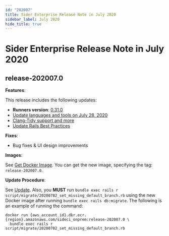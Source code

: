```yaml
---
id: "202007"
title: Sider Enterprise Release Note in July 2020
sidebar_label: July 2020
hide_title: true
---
```


# Sider Enterprise Release Note in July 2020

## release-202007.0

**Features**:

This release includes the following updates:

- **Runners version**: [0.31.0](https://github.com/sider/runners/releases/tag/0.31.0)
- [Update languages and tools on July 28, 2020](../../news/2020.md#update-languages-and-tools-on-july-28-2020)
- [Clang-Tidy support and more](../../news/2020.md#clang-tidy-support-and-more)
- [Update Rails Best Practices](../../news/2020.md#update-rails-best-practices)

**Fixes**:

- Bug fixes & UI design improvements

**Images**:

See [Get Docker Image](../installation.md#get-docker-image). You can get the new image, specifying the tag: `release-202007.0`.

**Update Procedure**:

See [Update](../updating.md). Also, you **MUST** run `bundle exec rails r script/migrate/20200702_set_missing_default_branch.rb` using the new Docker image after running `bundle exec rails db:migrate`. The following is an example of running the command:

```console
docker run {aws_account_id}.dkr.ecr.{region}.amazonaws.com/sideci_onprem:release-202007.0 \
  bundle exec rails r script/migrate/20200702_set_missing_default_branch.rb
```
